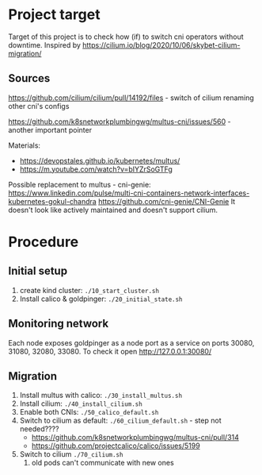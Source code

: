 # Project target

Target of this project is to check how (if) to switch cni operators without downtime. 
Inspired by https://cilium.io/blog/2020/10/06/skybet-cilium-migration/

## Sources

https://github.com/cilium/cilium/pull/14192/files - switch of cilium renaming other cni's configs

https://github.com/k8snetworkplumbingwg/multus-cni/issues/560 - another important pointer

Materials:
* https://devopstales.github.io/kubernetes/multus/
* https://m.youtube.com/watch?v=bIYZrSoGTFg

Possible replacement to multus - cni-genie:
https://www.linkedin.com/pulse/multi-cni-containers-network-interfaces-kubernetes-gokul-chandra
https://github.com/cni-genie/CNI-Genie
It doesn't look like actively maintained and doesn't support cilium. 

# Procedure

## Initial setup

1. create kind cluster: `./10_start_cluster.sh`
2. Install calico & goldpinger: `./20_initial_state.sh `

## Monitoring network

Each node exposes goldpinger as a node port as a service on ports 30080, 31080, 32080, 33080. To check it open http://127.0.0.1:30080/

## Migration

1. Install multus with calico: `./30_install_multus.sh`
2. Install cilium: `./40_install_cilium.sh`
3. Enable both CNIs: `./50_calico_default.sh`
4. Switch to cilium as default: `./60_cilium_default.sh` - step not needed????
    * https://github.com/k8snetworkplumbingwg/multus-cni/pull/314
    * https://github.com/projectcalico/calico/issues/5199
5. Switch to cilium `./70_cilium.sh`
   1. old pods can't communicate with new ones